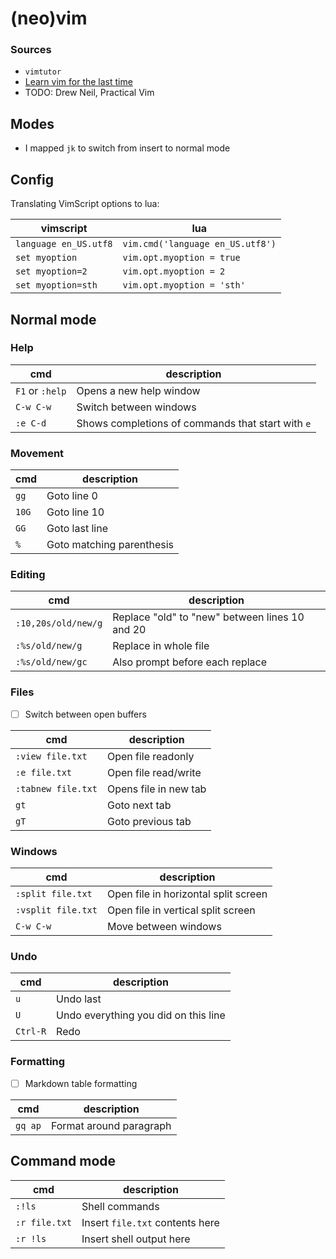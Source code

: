 # (neo)vim

### Sources

- `vimtutor`
- [Learn vim for the last time](https://danielmiessler.com/p/vim)
- TODO: Drew Neil, Practical Vim

## Modes

- I mapped `jk` to switch from insert to normal mode

## Config

Translating VimScript options to lua:

vimscript | lua
--------- | ---
`language en_US.utf8` | `vim.cmd('language en_US.utf8')`
`set myoption` | `vim.opt.myoption = true`
`set myoption=2` | `vim.opt.myoption = 2`
`set myoption=sth` | `vim.opt.myoption = 'sth'`

## Normal mode

### Help

cmd | description
--- | -----------
`F1` or `:help` | Opens a new help window
`C-w C-w` | Switch between windows
`:e C-d` | Shows completions of commands that start with `e`

### Movement

cmd | description
--- | -----------
`gg` | Goto line 0
`10G` | Goto line 10
`GG` | Goto last line
`%`  | Goto matching parenthesis

### Editing

cmd | description
--- | -----------
`:10,20s/old/new/g` | Replace "old" to "new" between lines 10 and 20
`:%s/old/new/g` | Replace in whole file
`:%s/old/new/gc` | Also prompt before each replace


### Files

- [ ] Switch between open buffers

cmd | description
--- | -----------
`:view file.txt` | Open file readonly
`:e file.txt` | Open file read/write
`:tabnew file.txt` | Opens file in new tab
`gt` | Goto next tab
`gT` | Goto previous tab

### Windows

cmd | description
--- | -----------
`:split file.txt` | Open file in horizontal split screen
`:vsplit file.txt` | Open file in vertical split screen
`C-w C-w` | Move between windows

### Undo

cmd | description
--- | -----------
`u` | Undo last
`U` | Undo everything you did on this line
`Ctrl-R` | Redo

### Formatting

- [ ] Markdown table formatting

cmd | description
--- | -----------
`gq ap` | Format around paragraph

## Command mode

cmd | description
--- | -----------
`:!ls` | Shell commands
`:r file.txt` | Insert `file.txt` contents here
`:r !ls` | Insert shell output here

